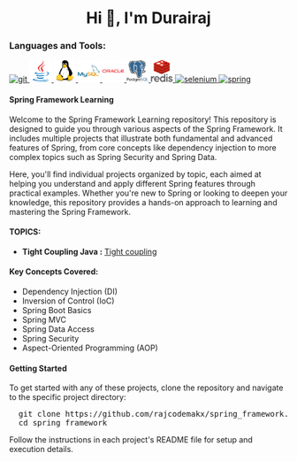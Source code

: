 <h1 align="center">Hi 👋, I'm Durairaj</h1>
<p align="left">
</p>

<h3 align="left">Languages and Tools:</h3>
<p align="left">
  <a href="https://git-scm.com/" target="_blank" rel="noreferrer">
    <img src="https://www.vectorlogo.zone/logos/git-scm/git-scm-icon.svg" alt="git" width="40" height="40"/>
  </a>
  <a href="https://www.java.com" target="_blank" rel="noreferrer">
    <img src="https://raw.githubusercontent.com/devicons/devicon/master/icons/java/java-original.svg" alt="java" width="40" height="40"/>
  </a>
  <a href="https://www.linux.org/" target="_blank" rel="noreferrer">
    <img src="https://raw.githubusercontent.com/devicons/devicon/master/icons/linux/linux-original.svg" alt="linux" width="40" height="40"/>
  </a>
  <a href="https://www.mysql.com/" target="_blank" rel="noreferrer">
    <img src="https://raw.githubusercontent.com/devicons/devicon/master/icons/mysql/mysql-original-wordmark.svg" alt="mysql" width="40" height="40"/>
  </a>
  <a href="https://www.oracle.com/" target="_blank" rel="noreferrer">
    <img src="https://raw.githubusercontent.com/devicons/devicon/master/icons/oracle/oracle-original.svg" alt="oracle" width="40" height="40"/>
  </a>
  <a href="https://www.postgresql.org" target="_blank" rel="noreferrer">
    <img src="https://raw.githubusercontent.com/devicons/devicon/master/icons/postgresql/postgresql-original-wordmark.svg" alt="postgresql" width="40" height="40"/>
  </a>
  <a href="https://redis.io" target="_blank" rel="noreferrer">
    <img src="https://raw.githubusercontent.com/devicons/devicon/master/icons/redis/redis-original-wordmark.svg" alt="redis" width="40" height="40"/>
  </a>
  <a href="https://www.selenium.dev" target="_blank" rel="noreferrer">
    <img src="https://raw.githubusercontent.com/detain/svg-logos/780f25886640cef088af994181646db2f6b1a3f8/svg/selenium-logo.svg" alt="selenium" width="40" height="40"/>
  </a>
  <a href="https://spring.io/" target="_blank" rel="noreferrer">
    <img src="https://www.vectorlogo.zone/logos/springio/springio-icon.svg" alt="spring" width="40" height="40"/>
  </a>
</p>

<h4>Spring Framework Learning</h4>
<p>
 Welcome to the Spring Framework Learning repository! This repository is designed to guide you through various aspects of the Spring Framework. It includes multiple projects that illustrate both fundamental and advanced features of Spring, from core concepts like dependency injection to more complex topics such as Spring Security and Spring Data.

Here, you'll find individual projects organized by topic, each aimed at helping you understand and apply different Spring features through practical examples. Whether you're new to Spring or looking to deepen your knowledge, this repository provides a hands-on approach to learning and mastering the Spring Framework.
</p>

<h4>TOPICS:</h4>
<ul>
  <li>
    <strong>Tight Coupling Java :</strong>
    <a href="https://github.com/rajcodemakx/spring_framework/tree/main/01-springApplication-tightCoupling">Tight coupling</a>
  </li>
<!--   <li>
    <strong>Loose Coupling Example:</strong>
    <a href="https://github.com/rajcodemakx/spring_framework/tree/main/02-springApplication-looseCoupling">Explore Project</a>
  </li> -->
  <!-- Add more projects as needed -->
</ul>

<h4>Key Concepts Covered:</h4>
<ul>
  <li>Dependency Injection (DI)</li>
  <li>Inversion of Control (IoC)</li>
  <li>Spring Boot Basics</li>
  <li>Spring MVC</li>
  <li>Spring Data Access</li>
  <li>Spring Security</li>
  <li>Aspect-Oriented Programming (AOP)</li>
  <!-- Add more concepts as needed -->
</ul>

<h4>Getting Started</h4>
<p>
  To get started with any of these projects, clone the repository and navigate to the specific project directory:
</p>
<pre>
  git clone https://github.com/rajcodemakx/spring_framework.git
  cd spring_framework
</pre>

<p>
  Follow the instructions in each project's README file for setup and execution details.
</p>


